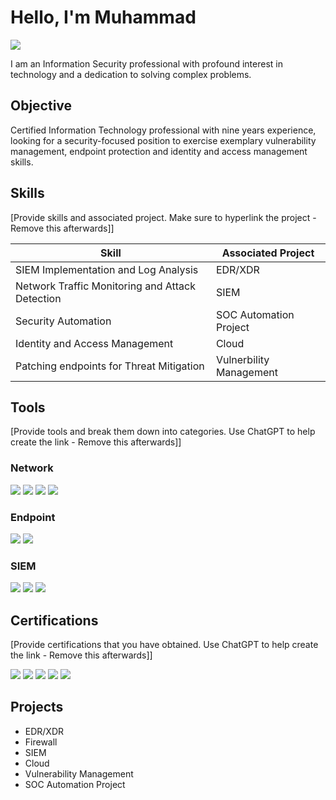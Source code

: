# Hello, I'm Muhammad
<a href="https://www.linkedin.com/in/muhammad-umair-infosec/"><img src="https://img.shields.io/badge/-LinkedIn-0072b1?&style=for-the-badge&logo=linkedin&logoColor=white" /></a>


I am an Information Security professional with profound interest in technology and a dedication to solving complex problems.

## Objective

Certified Information Technology professional with nine years experience, looking for a security-focused position to exercise exemplary vulnerability management, endpoint protection and identity and access management skills.

## Skills
[Provide skills and associated project. Make sure to hyperlink the project - Remove this afterwards]]

| Skill                                         | Associated Project         |
|-----------------------------------------------|----------------------------|
| SIEM Implementation and Log Analysis          | EDR/XDR|
| Network Traffic Monitoring and Attack Detection | SIEM|
| Security Automation 			        | SOC Automation Project|
| Identity and Access Management      		| Cloud|
| Patching endpoints for Threat Mitigation 	| Vulnerbility Management|

## Tools
[Provide tools and break them down into categories. Use ChatGPT to help create the link - Remove this afterwards]]

### Network
<div>
    <img src="https://img.shields.io/badge/-Wireshark-1679A7?&style=for-the-badge&logo=Wireshark&logoColor=white" />
<img src="https://img.shields.io/badge/-OPNsense-525DDC?&style=for-the-badge&logo=OPNsense&logoColor=white" />
    <img src="https://img.shields.io/badge/-PRTG-0096D6?&style=for-the-badge&logo=PRTG&logoColor=white" />
    <img src="https://img.shields.io/badge/-Suricata-EF3B2D?&style=for-the-badge&logo=Suricata&logoColor=white" />
</div>

### Endpoint
<div>
    <img src="https://img.shields.io/badge/-Microsoft_Defender_for_Endpoint-00A4EF?&style=for-the-badge&logo=Microsoft&logoColor=white" />
    <img src="https://img.shields.io/badge/-SonicWall_Capture_Client-FF6600?&style=for-the-badge&logo=SonicWall&logoColor=white" />
</div>

### SIEM
<div>
    <img src="https://img.shields.io/badge/-Microsoft_Sentinel-0078D4?&style=for-the-badge&logo=Microsoft&logoColor=white" />
    <img src="https://img.shields.io/badge/-Splunk-000000?&style=for-the-badge&logo=Splunk&logoColor=white" />
    <img src="https://img.shields.io/badge/-Wazuh-005571?&style=for-the-badge&logo=Wazuh&logoColor=white" />
</div>

## Certifications
[Provide certifications that you have obtained. Use ChatGPT to help create the link - Remove this afterwards]]
<div>
<img src="https://img.shields.io/badge/-SSCP-6DB33F?&style=for-the-badge&logo=SSCP&logoColor=white" />
<img src="https://img.shields.io/badge/-Fortinet_Network_Security_Expert-EE3124?&style=for-the-badge&logo=Fortinet&logoColor=white" />
<img src="https://img.shields.io/badge/-ICS_Cybersecurity_Landscape_for_Managers-4D4D4D?&style=for-the-badge&logo=ICS&logoColor=white" />
<img src="https://img.shields.io/badge/-210W--09_Attack_Methodologies_in_IT_&_ICS-4D4D4D?&style=for-the-badge&logo=ICS&logoColor=white" />
<img src="https://img.shields.io/badge/-Cisco_Cybersecurity_Essentials-1BA0D7?&style=for-the-badge&logo=Cisco&logoColor=white" />
<div>

## Projects

- EDR/XDR
- Firewall
- SIEM
- Cloud
- Vulnerability Management
- SOC Automation Project
